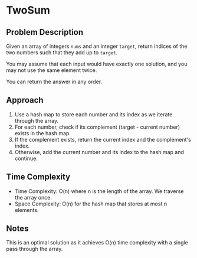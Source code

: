 # TwoSum

## Problem Description
Given an array of integers `nums` and an integer `target`, return indices of the two numbers such that they add up to `target`.

You may assume that each input would have exactly one solution, and you may not use the same element twice.

You can return the answer in any order.

## Approach
1. Use a hash map to store each number and its index as we iterate through the array.
2. For each number, check if its complement (target - current number) exists in the hash map.
3. If the complement exists, return the current index and the complement's index.
4. Otherwise, add the current number and its index to the hash map and continue.

## Time Complexity
- Time Complexity: O(n) where n is the length of the array. We traverse the array once.
- Space Complexity: O(n) for the hash map that stores at most n elements.

## Notes
This is an optimal solution as it achieves O(n) time complexity with a single pass through the array.
